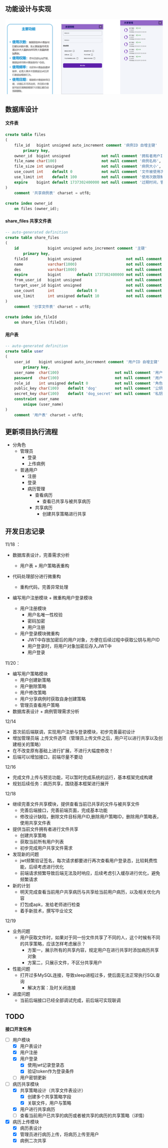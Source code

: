 ## 功能设计与实现

![1700312747480](image/reademe/1700312747480.png)

## 数据库设计
#### 文件表
```sql
create table files
(
    file_id   bigint unsigned auto_increment comment '病例ID 自增主键'
        primary key,
    owner_id  bigint unsigned              not null comment '拥有者用户ID',
    file_name char(100)                    not null comment '病例名称',
    file_size int unsigned                 not null comment '病例大小',
    use_count int    default 0             not null comment '文件被使用次数',
    use_limit int    default 100           not null comment '使用次数限制，管理员上传病历默认拥有100次查看机会',
    expire    bigint default 1737302400000 not null comment '过期时间，管理员上传的病历，可以指定其过期时间，默认为2025年1月'
)
    comment '共享病例表' charset = utf8;

create index owner_id
    on files (owner_id);


```
#### share_files 共享文件表
```sql
-- auto-generated definition
create table share_files
(
    id             bigint unsigned auto_increment comment '主键'
        primary key,
    fileId         bigint unsigned                    not null comment '文件ID',
    name           varchar(1000)                      not null comment '策略名称',
    des            varchar(1000)                      not null comment '策略描述',
    expire         bigint       default 1737302400000 not null comment '过期时间 默认值为当前时间增加一天',
    from_user_id   bigint unsigned                    not null comment '当前共享用户',
    target_user_id bigint unsigned                    not null comment '目标用户ID',
    use_count      int          default 0             not null comment '已使用次数',
    use_limit      int unsigned default 10            not null comment '使用次数 默认值为10'
)
    comment '分享文件表' charset = utf8;

create index idx_fileId
    on share_files (fileId);


```
#### 用户表
```sql
-- auto-generated definition
create table user
(
    user_id    bigint unsigned auto_increment comment '用户ID 自增主键'
        primary key,
    user_name  char(100)                         not null comment '用户名称',
    password   char(100)                         not null comment '用户密码',
    role_id    int unsigned default 0            not null comment '角色ID 管理员 1 普通用户 0 默认为0',
    public_key char(100)    default 'dog'        not null comment '公钥 默认为dog',
    secret_key char(100)    default 'dog_secret' not null comment '私钥 默认为dog_secret',
    constraint user_name
        unique (user_name)
)
    comment '用户表' charset = utf8;


```

## 更新项目执行流程
- 分角色
  - 管理员
    - 登录
    - 上传病例
  - 普通用户
    - 注册
    - 登录
    - 病历管理
      - 查看病历
        - 查看已共享与被共享病历
      - 共享病历
        - 创建共享策略进行共享


## 开发日志记录

11/18 ：

- 数据库表设计，完善需求分析

  - 用户表 + 用户策略表重构
- 代码处理部分进行微重构

  - 重构代码，完善异常处理
- 编写用户注册模块 + 微重构用户登录模块

  - 用户注册模块
    - 用户名唯一性校验
    - 密码加密
    - 用户注册
  - 用户登录模块微重构
    - JWT中存放加密后的用户对象，方便在后续过程中获取公钥与用户ID
    - 用户登录时，将用户对象加密后存入JWT中
    - 用户登录

11/20：

- 编写用户策略模块
  - 用户创建新策略
  - 用户删除策略
  - 用户修改策略
  - 用户分享病例时获取自身创建策略
  - 管理员查看用户策略
- 数据库表设计 + 病例管理需求分析

12/14
- 首次前后端联调，实现用户注册与登录模块，初步完善最初设计
- 增加管理员端 上传文件选项（管理员上传文件之后，用户可以进行共享以及创建相关的策略）
- 在不改变原有基础上进行扩展，不进行大幅度修改！
- 后端可以增加接口，前端尽量不要动

12/16
- 完成文件上传与预览功能，可以暂时完成系统的运行，基本框架完成构建
- 规划后续任务：病历共享，围绕基本框架进行展开

12/18
- 继续完善文件共享模块，提供查看当前已共享的文件与被共享文件
  - 完善后端接口，完善前端页面，完成基本功能
  - 修改设计缺陷，删除文件目标用户ID,删除用户策略ID，删除用户策略表，使用共享文件表
- 提供当前文件拥有者进行文件共享
  - 创建共享策略
  - 获取当前所有用户列表
  - 初步完成用户共享文件需求
- 发现新的问题
  - jwt频繁验证签名，每次请求都要进行再次查看用户登录态，比较耗费性能，后续考虑进行优化
  - 前端请求频繁导致后端无法及时响应，后续考虑引入缓存进行优化，避免频繁请求
- 新的计划
  - 明天完成查看当前用户共享病历与共享给当前用户病历，以及相关优化内容
  - 打包成apk，发给老师进行检查
  - 着手新技术，撰写毕业论文

12/19
- 业务问题
  - 用户获取文件时，如果对于同一份文件共享了不同的人，这个时候有不同的共享策略，应该怎样考虑展示？
    - 方案一，展示所有的共享内容，规定用户在进行共享时添加病历共享对象
    - 方案二，只展示文件，不区分共享用户
- 性能问题
  - 打开过多MySQL连接，导致sleep进程过多，使后面无法正常执行SQL查询
    - 解决方案：及时关闭连接
- 进度问题
  - 当前后端接口已经全部调试完成，前后端可实现联调
## TODO

**接口开发任务**

- [ ] 用户模块
  - [x] 用户表设计
  - [x] 用户注册
  - [x] 用户登录
    - [x] 使用jwt记录登录态
    - [x] 验证token作为登录条件
  - [ ] 用户密钥更新
- [ ] 病历共享模块
  - [x] 共享策略设计（共享文件表设计）
    - [x] 创建多个共享策略字段
    - [x] 关联文件，用户与策略
  - [x] 用户进行共享病历
  - [ ] 查看当前用户已共享的病历或者被共享的病历的共享策略（详情）
- [x] 病历上传模块
  - [x] 病历表设计
  - [x] 管理员进行病历上传，将病历上传至用户
  - [x] 病例二次共享